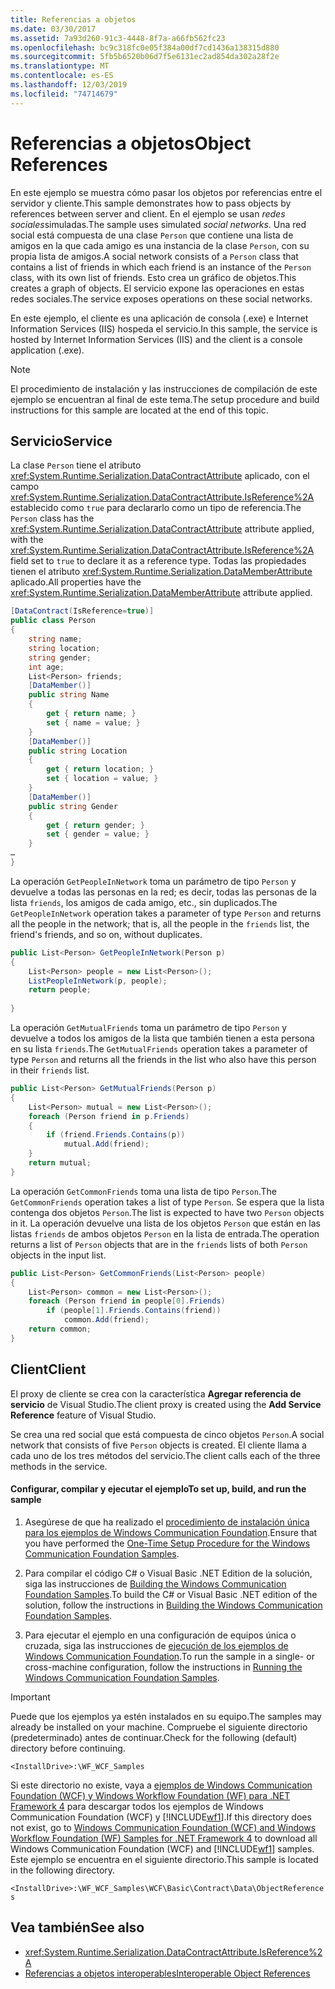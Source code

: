 ```yaml
---
title: Referencias a objetos
ms.date: 03/30/2017
ms.assetid: 7a93d260-91c3-4448-8f7a-a66fb562fc23
ms.openlocfilehash: bc9c318fc0e05f384a00df7cd1436a138315d880
ms.sourcegitcommit: 5fb5b6520b06d7f5e6131ec2ad854da302a28f2e
ms.translationtype: MT
ms.contentlocale: es-ES
ms.lasthandoff: 12/03/2019
ms.locfileid: "74714679"
---
```

# <a name="object-references"></a><span data-ttu-id="08b9f-102">Referencias a objetos</span><span class="sxs-lookup"><span data-stu-id="08b9f-102">Object References</span></span>
<span data-ttu-id="08b9f-103">En este ejemplo se muestra cómo pasar los objetos por referencias entre el servidor y cliente.</span><span class="sxs-lookup"><span data-stu-id="08b9f-103">This sample demonstrates how to pass objects by references between server and client.</span></span> <span data-ttu-id="08b9f-104">En el ejemplo se usan *redes sociales*simuladas.</span><span class="sxs-lookup"><span data-stu-id="08b9f-104">The sample uses simulated *social networks*.</span></span> <span data-ttu-id="08b9f-105">Una red social está compuesta de una clase `Person` que contiene una lista de amigos en la que cada amigo es una instancia de la clase `Person`, con su propia lista de amigos.</span><span class="sxs-lookup"><span data-stu-id="08b9f-105">A social network consists of a `Person` class that contains a list of friends in which each friend is an instance of the `Person` class, with its own list of friends.</span></span> <span data-ttu-id="08b9f-106">Esto crea un gráfico de objetos.</span><span class="sxs-lookup"><span data-stu-id="08b9f-106">This creates a graph of objects.</span></span> <span data-ttu-id="08b9f-107">El servicio expone las operaciones en estas redes sociales.</span><span class="sxs-lookup"><span data-stu-id="08b9f-107">The service exposes operations on these social networks.</span></span>  
  
 <span data-ttu-id="08b9f-108">En este ejemplo, el cliente es una aplicación de consola (.exe) e Internet Information Services (IIS) hospeda el servicio.</span><span class="sxs-lookup"><span data-stu-id="08b9f-108">In this sample, the service is hosted by Internet Information Services (IIS) and the client is a console application (.exe).</span></span>  
  
> [!NOTE]
> <span data-ttu-id="08b9f-109">El procedimiento de instalación y las instrucciones de compilación de este ejemplo se encuentran al final de este tema.</span><span class="sxs-lookup"><span data-stu-id="08b9f-109">The setup procedure and build instructions for this sample are located at the end of this topic.</span></span>  
  
## <a name="service"></a><span data-ttu-id="08b9f-110">Servicio</span><span class="sxs-lookup"><span data-stu-id="08b9f-110">Service</span></span>  
 <span data-ttu-id="08b9f-111">La clase `Person` tiene el atributo <xref:System.Runtime.Serialization.DataContractAttribute> aplicado, con el campo <xref:System.Runtime.Serialization.DataContractAttribute.IsReference%2A> establecido como `true` para declararlo como un tipo de referencia.</span><span class="sxs-lookup"><span data-stu-id="08b9f-111">The `Person` class has the <xref:System.Runtime.Serialization.DataContractAttribute> attribute applied, with the <xref:System.Runtime.Serialization.DataContractAttribute.IsReference%2A> field set to `true` to declare it as a reference type.</span></span> <span data-ttu-id="08b9f-112">Todas las propiedades tienen el atributo <xref:System.Runtime.Serialization.DataMemberAttribute> aplicado.</span><span class="sxs-lookup"><span data-stu-id="08b9f-112">All properties have the <xref:System.Runtime.Serialization.DataMemberAttribute> attribute applied.</span></span>  
  
```csharp
[DataContract(IsReference=true)]  
public class Person  
{  
    string name;  
    string location;  
    string gender;  
    int age;  
    List<Person> friends;  
    [DataMember()]  
    public string Name  
    {  
        get { return name; }  
        set { name = value; }  
    }  
    [DataMember()]  
    public string Location  
    {  
        get { return location; }  
        set { location = value; }  
    }  
    [DataMember()]  
    public string Gender  
    {  
        get { return gender; }  
        set { gender = value; }  
    }  
…  
}  
```  
  
 <span data-ttu-id="08b9f-113">La operación `GetPeopleInNetwork` toma un parámetro de tipo `Person` y devuelve a todas las personas en la red; es decir, todas las personas de la lista `friends`, los amigos de cada amigo, etc., sin duplicados.</span><span class="sxs-lookup"><span data-stu-id="08b9f-113">The `GetPeopleInNetwork` operation takes a parameter of type `Person` and returns all the people in the network; that is, all the people in the `friends` list, the friend's friends, and so on, without duplicates.</span></span>  
  
```csharp
public List<Person> GetPeopleInNetwork(Person p)  
{  
    List<Person> people = new List<Person>();  
    ListPeopleInNetwork(p, people);  
    return people;  
  
}  
```  
  
 <span data-ttu-id="08b9f-114">La operación `GetMutualFriends` toma un parámetro de tipo `Person` y devuelve a todos los amigos de la lista que también tienen a esta persona en su lista `friends`.</span><span class="sxs-lookup"><span data-stu-id="08b9f-114">The `GetMutualFriends` operation takes a parameter of type `Person` and returns all the friends in the list who also have this person in their `friends` list.</span></span>  
  
```csharp
public List<Person> GetMutualFriends(Person p)  
{  
    List<Person> mutual = new List<Person>();  
    foreach (Person friend in p.Friends)  
    {  
        if (friend.Friends.Contains(p))  
            mutual.Add(friend);  
    }  
    return mutual;  
}  
```  
  
 <span data-ttu-id="08b9f-115">La operación `GetCommonFriends` toma una lista de tipo `Person`.</span><span class="sxs-lookup"><span data-stu-id="08b9f-115">The `GetCommonFriends` operation takes a list of type `Person`.</span></span> <span data-ttu-id="08b9f-116">Se espera que la lista contenga dos objetos `Person`.</span><span class="sxs-lookup"><span data-stu-id="08b9f-116">The list is expected to have two `Person` objects in it.</span></span> <span data-ttu-id="08b9f-117">La operación devuelve una lista de los objetos `Person` que están en las listas `friends` de ambos objetos `Person` en la lista de entrada.</span><span class="sxs-lookup"><span data-stu-id="08b9f-117">The operation returns a list of `Person` objects that are in the `friends` lists of both `Person` objects in the input list.</span></span>  
  
```csharp
public List<Person> GetCommonFriends(List<Person> people)  
{  
    List<Person> common = new List<Person>();  
    foreach (Person friend in people[0].Friends)  
        if (people[1].Friends.Contains(friend))  
            common.Add(friend);  
    return common;  
}  
```  
  
## <a name="client"></a><span data-ttu-id="08b9f-118">Client</span><span class="sxs-lookup"><span data-stu-id="08b9f-118">Client</span></span>  
 <span data-ttu-id="08b9f-119">El proxy de cliente se crea con la característica **Agregar referencia de servicio** de Visual Studio.</span><span class="sxs-lookup"><span data-stu-id="08b9f-119">The client proxy is created using the **Add Service Reference** feature of Visual Studio.</span></span>  
  
 <span data-ttu-id="08b9f-120">Se crea una red social que está compuesta de cinco objetos `Person`.</span><span class="sxs-lookup"><span data-stu-id="08b9f-120">A social network that consists of five `Person` objects is created.</span></span> <span data-ttu-id="08b9f-121">El cliente llama a cada uno de los tres métodos del servicio.</span><span class="sxs-lookup"><span data-stu-id="08b9f-121">The client calls each of the three methods in the service.</span></span>  
  
#### <a name="to-set-up-build-and-run-the-sample"></a><span data-ttu-id="08b9f-122">Configurar, compilar y ejecutar el ejemplo</span><span class="sxs-lookup"><span data-stu-id="08b9f-122">To set up, build, and run the sample</span></span>  
  
1. <span data-ttu-id="08b9f-123">Asegúrese de que ha realizado el [procedimiento de instalación única para los ejemplos de Windows Communication Foundation](../../../../docs/framework/wcf/samples/one-time-setup-procedure-for-the-wcf-samples.md).</span><span class="sxs-lookup"><span data-stu-id="08b9f-123">Ensure that you have performed the [One-Time Setup Procedure for the Windows Communication Foundation Samples](../../../../docs/framework/wcf/samples/one-time-setup-procedure-for-the-wcf-samples.md).</span></span>  
  
2. <span data-ttu-id="08b9f-124">Para compilar el código C# o Visual Basic .NET Edition de la solución, siga las instrucciones de [Building the Windows Communication Foundation Samples](../../../../docs/framework/wcf/samples/building-the-samples.md).</span><span class="sxs-lookup"><span data-stu-id="08b9f-124">To build the C# or Visual Basic .NET edition of the solution, follow the instructions in [Building the Windows Communication Foundation Samples](../../../../docs/framework/wcf/samples/building-the-samples.md).</span></span>  
  
3. <span data-ttu-id="08b9f-125">Para ejecutar el ejemplo en una configuración de equipos única o cruzada, siga las instrucciones de [ejecución de los ejemplos de Windows Communication Foundation](../../../../docs/framework/wcf/samples/running-the-samples.md).</span><span class="sxs-lookup"><span data-stu-id="08b9f-125">To run the sample in a single- or cross-machine configuration, follow the instructions in [Running the Windows Communication Foundation Samples](../../../../docs/framework/wcf/samples/running-the-samples.md).</span></span>  
  
> [!IMPORTANT]
> <span data-ttu-id="08b9f-126">Puede que los ejemplos ya estén instalados en su equipo.</span><span class="sxs-lookup"><span data-stu-id="08b9f-126">The samples may already be installed on your machine.</span></span> <span data-ttu-id="08b9f-127">Compruebe el siguiente directorio (predeterminado) antes de continuar.</span><span class="sxs-lookup"><span data-stu-id="08b9f-127">Check for the following (default) directory before continuing.</span></span>  
>   
> `<InstallDrive>:\WF_WCF_Samples`  
>   
> <span data-ttu-id="08b9f-128">Si este directorio no existe, vaya a [ejemplos de Windows Communication Foundation (WCF) y Windows Workflow Foundation (WF) para .NET Framework 4](https://www.microsoft.com/download/details.aspx?id=21459) para descargar todos los ejemplos de Windows Communication Foundation (WCF) y [!INCLUDE[wf1](../../../../includes/wf1-md.md)].</span><span class="sxs-lookup"><span data-stu-id="08b9f-128">If this directory does not exist, go to [Windows Communication Foundation (WCF) and Windows Workflow Foundation (WF) Samples for .NET Framework 4](https://www.microsoft.com/download/details.aspx?id=21459) to download all Windows Communication Foundation (WCF) and [!INCLUDE[wf1](../../../../includes/wf1-md.md)] samples.</span></span> <span data-ttu-id="08b9f-129">Este ejemplo se encuentra en el siguiente directorio.</span><span class="sxs-lookup"><span data-stu-id="08b9f-129">This sample is located in the following directory.</span></span>  
>   
> `<InstallDrive>:\WF_WCF_Samples\WCF\Basic\Contract\Data\ObjectReferences`  
  
## <a name="see-also"></a><span data-ttu-id="08b9f-130">Vea también</span><span class="sxs-lookup"><span data-stu-id="08b9f-130">See also</span></span>

- <xref:System.Runtime.Serialization.DataContractAttribute.IsReference%2A>
- [<span data-ttu-id="08b9f-131">Referencias a objetos interoperables</span><span class="sxs-lookup"><span data-stu-id="08b9f-131">Interoperable Object References</span></span>](../../../../docs/framework/wcf/feature-details/interoperable-object-references.md)
